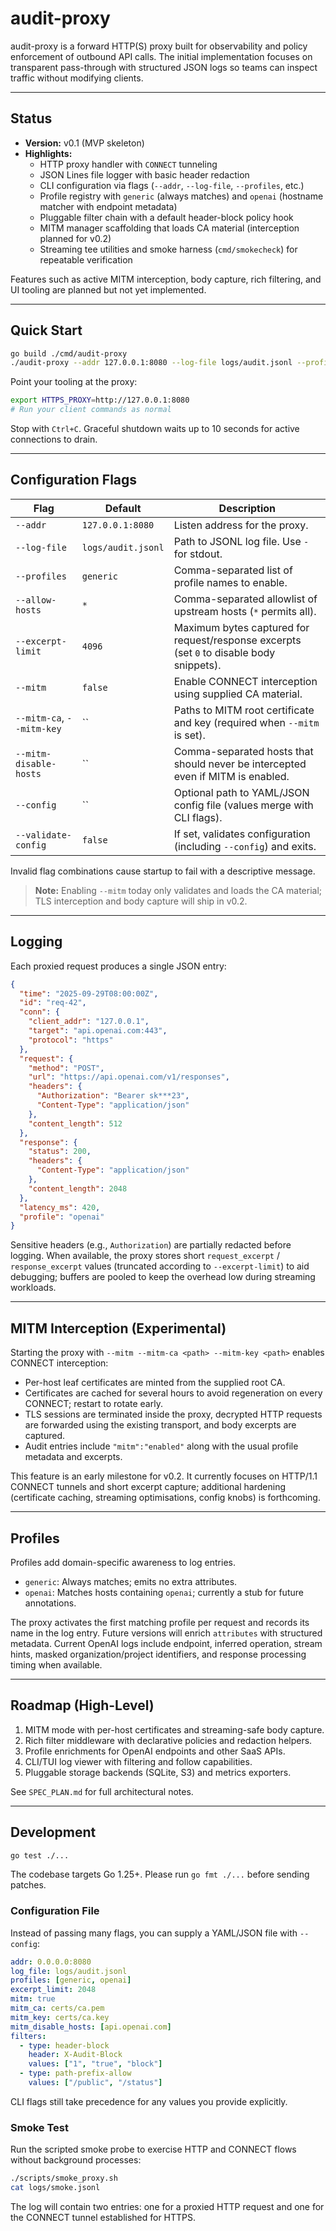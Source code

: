 # audit-proxy

audit-proxy is a forward HTTP(S) proxy built for observability and policy enforcement of outbound API calls. The initial implementation focuses on transparent pass-through with structured JSON logs so teams can inspect traffic without modifying clients.

---

## Status

- **Version:** v0.1 (MVP skeleton)
- **Highlights:**
  - HTTP proxy handler with `CONNECT` tunneling
  - JSON Lines file logger with basic header redaction
  - CLI configuration via flags (`--addr`, `--log-file`, `--profiles`, etc.)
  - Profile registry with `generic` (always matches) and `openai` (hostname matcher with endpoint metadata)
  - Pluggable filter chain with a default header-block policy hook
  - MITM manager scaffolding that loads CA material (interception planned for v0.2)
  - Streaming tee utilities and smoke harness (`cmd/smokecheck`) for repeatable verification

Features such as active MITM interception, body capture, rich filtering, and UI tooling are planned but not yet implemented.

---

## Quick Start

```bash
go build ./cmd/audit-proxy
./audit-proxy --addr 127.0.0.1:8080 --log-file logs/audit.jsonl --profiles generic,openai
```

Point your tooling at the proxy:

```bash
export HTTPS_PROXY=http://127.0.0.1:8080
# Run your client commands as normal
```

Stop with `Ctrl+C`. Graceful shutdown waits up to 10 seconds for active connections to drain.

---

## Configuration Flags

| Flag | Default | Description |
| ---- | ------- | ----------- |
| `--addr` | `127.0.0.1:8080` | Listen address for the proxy. |
| `--log-file` | `logs/audit.jsonl` | Path to JSONL log file. Use `-` for stdout. |
| `--profiles` | `generic` | Comma-separated list of profile names to enable. |
| `--allow-hosts` | `*` | Comma-separated allowlist of upstream hosts (`*` permits all). |
| `--excerpt-limit` | `4096` | Maximum bytes captured for request/response excerpts (set `0` to disable body snippets). |
| `--mitm` | `false` | Enable CONNECT interception using supplied CA material. |
| `--mitm-ca`, `--mitm-key` | `` | Paths to MITM root certificate and key (required when `--mitm` is set). |
| `--mitm-disable-hosts` | `` | Comma-separated hosts that should never be intercepted even if MITM is enabled. |
| `--config` | `` | Optional path to YAML/JSON config file (values merge with CLI flags). |
| `--validate-config` | `false` | If set, validates configuration (including `--config`) and exits. |

Invalid flag combinations cause startup to fail with a descriptive message.

> **Note:** Enabling `--mitm` today only validates and loads the CA material; TLS interception and body capture will ship in v0.2.

---

## Logging

Each proxied request produces a single JSON entry:

```json
{
  "time": "2025-09-29T08:00:00Z",
  "id": "req-42",
  "conn": {
    "client_addr": "127.0.0.1",
    "target": "api.openai.com:443",
    "protocol": "https"
  },
  "request": {
    "method": "POST",
    "url": "https://api.openai.com/v1/responses",
    "headers": {
      "Authorization": "Bearer sk***23",
      "Content-Type": "application/json"
    },
    "content_length": 512
  },
  "response": {
    "status": 200,
    "headers": {
      "Content-Type": "application/json"
    },
    "content_length": 2048
  },
  "latency_ms": 420,
  "profile": "openai"
}
```

Sensitive headers (e.g., `Authorization`) are partially redacted before logging. When available, the proxy stores short `request_excerpt` / `response_excerpt` values (truncated according to `--excerpt-limit`) to aid debugging; buffers are pooled to keep the overhead low during streaming workloads.

---

## MITM Interception (Experimental)

Starting the proxy with `--mitm --mitm-ca <path> --mitm-key <path>` enables CONNECT interception:

- Per-host leaf certificates are minted from the supplied root CA.
- Certificates are cached for several hours to avoid regeneration on every CONNECT; restart to rotate early.
- TLS sessions are terminated inside the proxy, decrypted HTTP requests are forwarded using the existing transport, and body excerpts are captured.
- Audit entries include `"mitm":"enabled"` along with the usual profile metadata and excerpts.

This feature is an early milestone for v0.2. It currently focuses on HTTP/1.1 CONNECT tunnels and short excerpt capture; additional hardening (certificate caching, streaming optimisations, config knobs) is forthcoming.

---

## Profiles

Profiles add domain-specific awareness to log entries.

- `generic`: Always matches; emits no extra attributes.
- `openai`: Matches hosts containing `openai`; currently a stub for future annotations.

The proxy activates the first matching profile per request and records its name in the log entry. Future versions will enrich `attributes` with structured metadata.
Current OpenAI logs include endpoint, inferred operation, stream hints, masked organization/project identifiers, and response processing timing when available.

---

## Roadmap (High-Level)

1. MITM mode with per-host certificates and streaming-safe body capture.
2. Rich filter middleware with declarative policies and redaction helpers.
3. Profile enrichments for OpenAI endpoints and other SaaS APIs.
4. CLI/TUI log viewer with filtering and follow capabilities.
5. Pluggable storage backends (SQLite, S3) and metrics exporters.

See `SPEC_PLAN.md` for full architectural notes.

---

## Development

```bash
go test ./...
```

The codebase targets Go 1.25+. Please run `go fmt ./...` before sending patches.

### Configuration File

Instead of passing many flags, you can supply a YAML/JSON file with `--config`:

```yaml
addr: 0.0.0.0:8080
log_file: logs/audit.jsonl
profiles: [generic, openai]
excerpt_limit: 2048
mitm: true
mitm_ca: certs/ca.pem
mitm_key: certs/ca.key
mitm_disable_hosts: [api.openai.com]
filters:
  - type: header-block
    header: X-Audit-Block
    values: ["1", "true", "block"]
  - type: path-prefix-allow
    values: ["/public", "/status"]
```

CLI flags still take precedence for any values you provide explicitly.

### Smoke Test

Run the scripted smoke probe to exercise HTTP and CONNECT flows without background processes:

```bash
./scripts/smoke_proxy.sh
cat logs/smoke.jsonl
```

The log will contain two entries: one for a proxied HTTP request and one for the CONNECT tunnel established for HTTPS.
